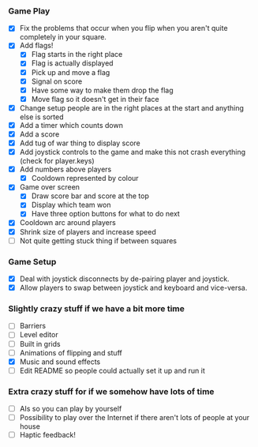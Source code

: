 ### Game Play
 - [x] Fix the problems that occur when you flip when you aren't quite completely in your square.
 - [x] Add flags!
    - [x] Flag starts in the right place
    - [x] Flag is actually displayed
    - [x] Pick up and move a flag
    - [x] Signal on score
    - [x] Have some way to make them drop the flag
    - [x] Move flag so it doesn't get in their face
 - [x] Change setup people are in the right places at the start and anything else is sorted
 - [x] Add a timer which counts down
 - [x] Add a score
 - [x] Add tug of war thing to display score
 - [x] Add joystick controls to the game and make this not crash everything (check for player.keys)
 - [x] Add numbers above players
    - [x] Cooldown represented by colour
 - [x] Game over screen
    - [x] Draw score bar and score at the top
    - [x] Display which team won
    - [x] Have three option buttons for what to do next
 - [x] Cooldown arc around players
 - [x] Shrink size of players and increase speed
 - [ ] Not quite getting stuck thing if between squares

### Game Setup
 - [x] Deal with joystick disconnects by de-pairing player and joystick.
 - [x] Allow players to swap between joystick and keyboard and vice-versa.

### Slightly crazy stuff if we have a bit more time
 - [ ] Barriers
 - [ ] Level editor
 - [ ] Built in grids
 - [ ] Animations of flipping and stuff
 - [x] Music and sound effects
 - [ ] Edit README so people could actually set it up and run it

### Extra crazy stuff for if we somehow have lots of time
 - [ ] AIs so you can play by yourself
 - [ ] Possibility to play over the Internet if there aren't lots of people at your house
 - [ ] Haptic feedback!
